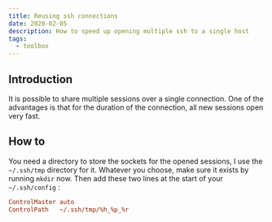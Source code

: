 ```yaml
---
title: Reusing ssh connections
date: 2020-02-05
description: How to speed up opening multiple ssh to a single host
tags:
  - toolbox
---
```


## Introduction

It is possible to share multiple sessions over a single connection. One of the advantages is that for the duration of the connection, all new sessions open very fast.

## How to

You need a directory to store the sockets for the opened sessions, I use the `~/.ssh/tmp` directory for it. Whatever you choose, make sure it exists by running `mkdir` now. Then add these two lines at the start of your `~/.ssh/config` :
```cfg
ControlMaster auto
ControlPath   ~/.ssh/tmp/%h_%p_%r
```

